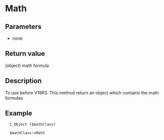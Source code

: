 ﻿<!-- Math ( ) -> Math formula  -->

# Math

## Parameters

 *  none

## Return value

(object) math formula

## Description

To use before V18R3. This method return an object which contains the math formulas

## Example

```
  C_Object ($mathClass)
  
  $mathClass:=Math
```